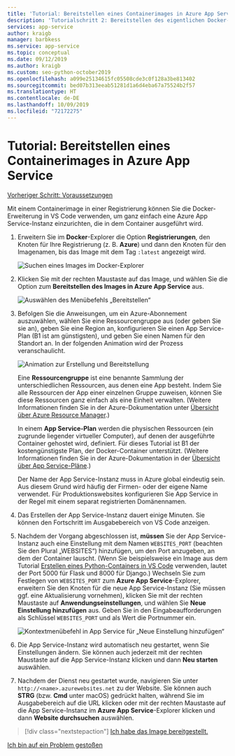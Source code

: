 ```yaml
---
title: 'Tutorial: Bereitstellen eines Containerimages in Azure App Service mit Visual Studio Code'
description: 'Tutorialschritt 2: Bereitstellen des eigentlichen Docker-Images in Azure App Service aus einer Containerregistrierung'
services: app-service
author: kraigb
manager: barbkess
ms.service: app-service
ms.topic: conceptual
ms.date: 09/12/2019
ms.author: kraigb
ms.custom: seo-python-october2019
ms.openlocfilehash: a099e25134615fc05508cde3c0f128a3be813402
ms.sourcegitcommit: bed07b313eeab51281d1a6d4eba67a75524b2f57
ms.translationtype: HT
ms.contentlocale: de-DE
ms.lasthandoff: 10/09/2019
ms.locfileid: "72172275"
---
```

# <a name="tutorial-deploy-a-container-image-to-azure-app-service"></a>Tutorial: Bereitstellen eines Containerimages in Azure App Service

[Vorheriger Schritt: Voraussetzungen](tutorial-deploy-containers-01.md)

Mit einem Containerimage in einer Registrierung können Sie die Docker-Erweiterung in VS Code verwenden, um ganz einfach eine Azure App Service-Instanz einzurichten, die in dem Container ausgeführt wird.

1. Erweitern Sie im **Docker**-Explorer die Option **Registrierungen**, den Knoten für Ihre Registrierung (z. B. **Azure**) und dann den Knoten für den Imagenamen, bis das Image mit dem Tag `:latest` angezeigt wird.

    ![Suchen eines Images im Docker-Explorer](media/deploy-containers/deploy-find-image.png)

1. Klicken Sie mit der rechten Maustaste auf das Image, und wählen Sie die Option zum **Bereitstellen des Images in Azure App Service** aus.

    ![Auswählen des Menübefehls „Bereitstellen“](media/deploy-containers/deploy-menu.png)

1. Befolgen Sie die Anweisungen, um ein Azure-Abonnement auszuwählen, wählen Sie eine Ressourcengruppe aus (oder geben Sie sie an), geben Sie eine Region an, konfigurieren Sie einen App Service-Plan (B1 ist am günstigsten), und geben Sie einen Namen für den Standort an. In der folgenden Animation wird der Prozess veranschaulicht.

    ![Animation zur Erstellung und Bereitstellung](media/deploy-containers/deploy-to-app-service.gif)

    Eine **Ressourcengruppe** ist eine benannte Sammlung der unterschiedlichen Ressourcen, aus denen eine App besteht. Indem Sie alle Ressourcen der App einer einzelnen Gruppe zuweisen, können Sie diese Ressourcen ganz einfach als eine Einheit verwalten. (Weitere Informationen finden Sie in der Azure-Dokumentation unter [Übersicht über Azure Resource Manager](https://docs.microsoft.com/azure/azure-resource-manager/resource-group-overview).)

    In einem **App Service-Plan** werden die physischen Ressourcen (ein zugrunde liegender virtueller Computer), auf denen der ausgeführte Container gehostet wird, definiert. Für dieses Tutorial ist B1 der kostengünstigste Plan, der Docker-Container unterstützt. (Weitere Informationen finden Sie in der Azure-Dokumentation in der [Übersicht über App Service-Pläne](https://docs.microsoft.com/azure/app-service/azure-web-sites-web-hosting-plans-in-depth-overview).)

    Der Name der App Service-Instanz muss in Azure global eindeutig sein. Aus diesem Grund wird häufig der Firmen- oder der eigene Name verwendet. Für Produktionswebsites konfigurieren Sie App Service in der Regel mit einem separat registrierten Domänennamen.

1. Das Erstellen der App Service-Instanz dauert einige Minuten. Sie können den Fortschritt im Ausgabebereich von VS Code anzeigen.

1. Nachdem der Vorgang abgeschlossen ist, **müssen** Sie der App Service-Instanz auch eine Einstellung mit dem Namen `WEBSITES_PORT` (beachten Sie den Plural „WEBSITES“) hinzufügen, um den Port anzugeben, an dem der Container lauscht. (Wenn Sie beispielsweise ein Image aus dem Tutorial [Erstellen eines Python-Containers in VS Code](https://code.visualstudio.com/docs/python/tutorial-create-container) verwenden, lautet der Port 5000 für Flask und 8000 für Django.) Wechseln Sie zum Festlegen von `WEBSITES_PORT` zum **Azure App Service**-Explorer, erweitern Sie den Knoten für die neue App Service-Instanz (Sie müssen ggf. eine Aktualisierung vornehmen), klicken Sie mit der rechten Maustaste auf **Anwendungseinstellungen**, und wählen Sie **Neue Einstellung hinzufügen** aus. Geben Sie in den Eingabeaufforderungen als Schlüssel `WEBSITES_PORT` und als Wert die Portnummer ein.

    ![Kontextmenübefehl in App Service für „Neue Einstellung hinzufügen“](media/deploy-containers/add-app-service-setting.png)

1. Die App Service-Instanz wird automatisch neu gestartet, wenn Sie Einstellungen ändern. Sie können auch jederzeit mit der rechten Maustaste auf die App Service-Instanz klicken und dann **Neu starten** auswählen.

1. Nachdem der Dienst neu gestartet wurde, navigieren Sie unter `http://<name>.azurewebsites.net` zu der Website. Sie können auch **STRG** (bzw. **Cmd** unter macOS) gedrückt halten, während Sie im Ausgabebereich auf die URL klicken oder mit der rechten Maustaste auf die App Service-Instanz im **Azure App Service**-Explorer klicken und dann **Website durchsuchen** auswählen.

> [!div class="nextstepaction"]
> [Ich habe das Image bereitgestellt.](tutorial-deploy-containers-03.md)

[Ich bin auf ein Problem gestoßen](https://www.research.net/r/PWZWZ52?tutorial=vscode-appservice-containers&step=02-deploy-container)
